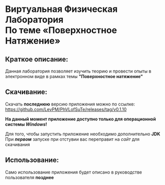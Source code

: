 # Виртуальная Физическая Лаборатория <br> По теме «Поверхностное Натяжение»
## Краткое описание:
Данная лаборатория позволяет изучить теорию и провести опыты в электронном виде в рамках темы **"Поверхностное натяжение"** 
## Скачивание:
Скачать **последнюю** версию приложения можно по ссылке: <br> https://github.com/LevPM/PhVLofSuTe/releases/tag/v0.1.10

**На данный момент приложение доступно только для операционной системы _Windows_!**

Для того, чтобы запустить приложение необходимо дополнительно **JDK**  
При _**первом**_ запуске при отстувии вас переправит на _сайт_ для скачивания

## Использование:
Само использование приложения будет описано в руководстве пользователя **позднее**
